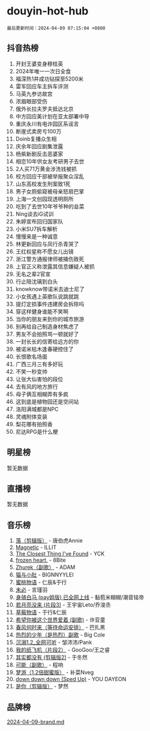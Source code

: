 # douyin-hot-hub

`最后更新时间：2024-04-09 07:15:04 +0800`

## 抖音热榜

1. 开封王婆变身穆桂英
1. 2024年唯一一次日全食
1. 福深热1井成功钻探至5200米
1. 雷军回应车主拆车评测
1. 马英九参访故宫
1. 浓眉眼部受伤
1. 俄外长拉夫罗夫抵达北京
1. 中方回应美计划在亚太部署中导
1. 重庆永川有电诈园区系谣言
1. 断崖式卖房亏100万
1. Doinb复播众生相
1. 庆余年回应剧集泄露
1. 杨紫新剧反击恶婆家
1. 相恋10年供女友考研男子去世
1. 2人买71万黄金涉洗钱被抓
1. 校方回应干部被举报聚众淫乱
1. 山东高校发生刑案致1死
1. 男子女厕偷窥被母亲怒扇巴掌
1. 上海一文创园现透明厕所
1. 吃到了去世10年爷爷种的韭菜
1. Ning谈去iG试训
1. 朱婷宣布回归国家队
1. 小米SU7拆车解析
1. 慢慢来是一种诚意
1. 林更新回应与凤行杀青哭了
1. 王红权星称不愿女儿出镜
1. 浙江警方通报律师被捅伤致死
1. 上官正义称泄露其信息嫌疑人被抓
1. 无名之辈2官宣
1. 行止陪沈璃到白头
1. knowknow带诺米去迪士尼了
1. 小女孩遇上英歌队说跳就跳
1. 提灯定损事件违建房会拆除吗
1. 穿这样健身谁能不笑啊
1. 当你的朋友来到你的城市旅游
1. 别再给自己制造身材焦虑了
1. 男友不会拍照骂一顿就好了
1. 一封长长的信寄给远方的你
1. 被诺米枯木逢春硬控住了
1. 长恨歌名场面
1. 广西三月三有多好玩
1. 不笑一秒变帅
1. 让张大仙害怕的段位
1. 去有风的地方旅行
1. 母子俩互相糊弄有多疯
1. 这到底是植物园还是空间站
1. 洛阳满城都是NPC
1. 灵魂附体变装
1. 梨花哪有拍照香
1. 尼达RPG是什么梗

## 明星榜

暂无数据

## 直播榜

暂无数据

## 音乐榜

1. [落（剪辑版）](https://sf5-hl-cdn-tos.douyinstatic.com/obj/tos-cn-ve-2774/o0h6HvN1BBbli9LtU3i5fQIleBQMF5Cg4TZmmC) - 唐伯虎Annie
1. [Magnetic](https://sf5-hl-cdn-tos.douyinstatic.com/obj/tos-cn-ve-2774/oAQCYdBNZfLACGDmVFAsfAtpy32tqErgQ3XgBN) - ILLIT
1. [The Closest Thing I've Found](https://sf5-hl-cdn-tos.douyinstatic.com/obj/tos-cn-ve-2774/514ab5d9146f4d2ca454b7adff8e5e4d) - YCK
1. [frozen heart.](https://sf3-cdn-tos.douyinstatic.com/obj/tos-cn-ve-2774/oIIWJfyjIACZA9zQMtnJ6hQQhFC4vhCupoRBsO) - 8Bite
1. [Zhurek（副歌）](https://sf5-hl-cdn-tos.douyinstatic.com/obj/tos-cn-ve-2774/ooQm8FBZQDlf0btEYgVpCcSCQfrdJGBEKZYBGS) - ADAM
1. [猫与小肚](https://sf5-hl-cdn-tos.douyinstatic.com/obj/tos-cn-ve-2774/osZeoClMECgK8DYl6VebABgbchEtPYQjZEnRtd) - BIGNNYYLEI
1. [蜜桃物语](https://sf5-hl-cdn-tos.douyinstatic.com/obj/tos-cn-ve-2774/oIhOSCZtIACtYU4XQkngiW9kCBfVD1Fz9IYeqL) - 仁辰&于行
1. [未必](https://sf5-hl-cdn-tos.douyinstatic.com/obj/tos-cn-ve-2774/ogntQMFnKQDZUgTCYuJgfLEtleYZZFxBQqhhFB) - 言瑾羽
1. [身骑白马 (pay姐版) 已全网上线](https://sf3-cdn-tos.douyinstatic.com/obj/tos-cn-ve-2774/oQLO5ZgLsFkaDhdIIveF2zUCgfweY0gWaH4AQG) - 黏苞米糊糊/潮音铭帝
1. [若月亮没来 (片段3)](https://sf3-cdn-tos.douyinstatic.com/obj/tos-cn-ve-2774/okfyEUsGW1B1ovJi5JiN9IjvAT2lMwA054GoEB) - 王宇宙Leto/乔浚丞
1. [草莓物语](https://sf5-hl-cdn-tos.douyinstatic.com/obj/tos-cn-ve-2774/okynhJ7jEAIIZBfsLgYMEI8QC3WbQNN66RKzhT) - 于行&仁辰
1. [希望你被这个世界爱着 (副歌)](https://sf6-cdn-tos.douyinstatic.com/obj/tos-cn-ve-2774/oUHCmWQfZlE3QQBKBeD8rCFLpJzPgCpImhsxMt) - 许亚童
1. [春风何时来（等待命运安排）](https://sf6-cdn-tos.douyinstatic.com/obj/tos-cn-ve-2774/oICBNbD3gelMfB4WgiD1KI2jQtXZE2FgHLwtsl) - 巴扎黑
1. [热烈的少年（是热烈）副歌](https://sf5-hl-cdn-tos.douyinstatic.com/obj/tos-cn-ve-2774/owVNI0CLDAUMtSz6TEYvfFBFL4UDFFhLfgK8fa) - Big Cole
1. [沉溺1.2_全网可听](https://sf27-cdn-tos.douyinstatic.com/obj/tos-cn-ve-2774/ok2QoiBqsWAX9McZmWiI9gAB0EzwD4Xj6yfmtH) - 邹沛沛/Pank
1. [我的纸飞机（片段2）](https://sf6-cdn-tos.douyinstatic.com/obj/tos-cn-ve-2774/oM2ZrKcg2CD5AeRB2gkeXOFB1IxAGJdZPazYHf) - GooGoo/王之睿
1. [其实都没有 (剪辑版2)](https://sf5-hl-cdn-tos.douyinstatic.com/obj/tos-cn-ve-2774/oEBNQenHZtBhxYjGgUDQk0BCHTigQafgFlbQ7k) - 于冬然
1. [可能（副歌）](https://sf5-hl-cdn-tos.douyinstatic.com/obj/tos-cn-ve-2774/cde1731888894259b333569393c2fb51) - 程响
1. [梦游（1.2倍甜蜜版）](https://sf5-hl-cdn-tos.douyinstatic.com/obj/tos-cn-ve-2774/o4gyAUm8hwufoEABmwVIiQtHsFuGzAEEWtNMzo) - 补菜Nveg
1. [down down down (Sped Up)](https://sf6-cdn-tos.douyinstatic.com/obj/tos-cn-ve-2774/ow80iABiXIO9DsFwK6WeZKMaJRi3BPJAotDy8m) - YOU DAYEON
1. [是你（剪辑版）](https://sf5-hl-cdn-tos.douyinstatic.com/obj/tos-cn-ve-2774/46019dae783c4c969944217fe1cfafc4) - 梦然

## 品牌榜

[2024-04-09-brand.md](2024-04-09-brand.md)
